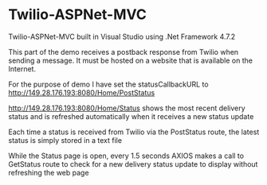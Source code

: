 # Twilio-ASPNet-MVC

Twilio-ASPNet-MVC built in Visual Studio using .Net Framework 4.7.2

This part of the demo receives a postback response from Twilio when sending a message. It must be hosted on a website that is available on the Internet.

For the purpose of demo I have set the statusCallbackURL to http://149.28.176.193:8080/Home/PostStatus

http://149.28.176.193:8080/Home/Status shows the most recent delivery status and is refreshed automatically when it receives a new status update

Each time a status is received from Twilio via the PostStatus route, the latest status is simply stored in a text file

While the Status page is open, every 1.5 seconds AXIOS makes a call to GetStatus route to check for a new delivery status update to display without refreshing the web page
